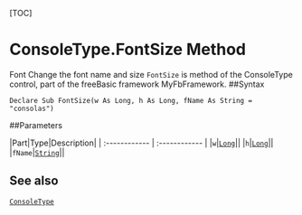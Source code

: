 [TOC]
# ConsoleType.FontSize Method
 Font Change the font name and size
`FontSize` is method of the ConsoleType control, part of the freeBasic framework MyFbFramework.
##Syntax
```freeBasic
Declare Sub FontSize(w As Long, h As Long, fName As String = "consolas")
```

##Parameters

|Part|Type|Description|
| :------------ | :------------ |
|`w`|[`Long`]("https://www.freebasic.net/wiki/KeyPgLong")||
|`h`|[`Long`]("https://www.freebasic.net/wiki/KeyPgLong")||
|`fName`|[`String`]("https://www.freebasic.net/wiki/KeyPgString")||
## See also
[`ConsoleType`](ConsoleType.md)
